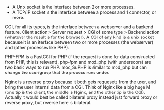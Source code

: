 * A Unix socket is the interface between 2 or more processes.
* A TCP/IP socket is the interface between a process and 1 connector, or more.

CGI, for all its types, is the interface between a webserver and a backend feature.
	Client action > Server request > CGI of some type > Backend action (whatever the result is for the browser).
		A CGI of any kind is a unix socket because it is an iterface between two or more processes (the webserver) and (other processes like PHP).

PHP-FPM is a FastCGI for PHP (if the request is done for data constructed from PHP, this is relevant).
	php-fpm and mod_php (with underscore) are two basic ways to run PHP.
		mod_SuPHP is similar to mod_php but can change the user/group that the process runs under.

Nginx is a reverse proxy because it both gets requesets from the user, and bring the user internal data from a CGI.
	Think of Nginx like a big huge M (one tip is the client, the middle is Nginx, and the other tip is the CGI).
		Actually it would best be called bilateral proxy instead just forward proxy or reverse proxy, but reverse here is bilateral.
